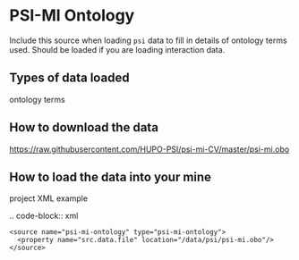 PSI-MI Ontology
================================

Include this source when loading `psi` data to fill in details of ontology terms used. Should be loaded if you are loading interaction data.

Types of data loaded
--------------------

ontology terms

How to download the data 
---------------------------

https://raw.githubusercontent.com/HUPO-PSI/psi-mi-CV/master/psi-mi.obo

How to load the data into your mine
--------------------------------------

project XML example

.. code-block:: xml

    <source name="psi-mi-ontology" type="psi-mi-ontology">
      <property name="src.data.file" location="/data/psi/psi-mi.obo"/>
    </source>
